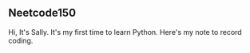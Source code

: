 **Neetcode150**
-
Hi, It's Sally. It's my first time to learn Python. Here's my note to record coding.






